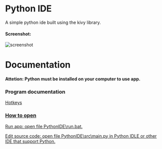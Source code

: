 # Python IDE
A simple python ide built using the kivy library. 
#### Screenshot:
![screenshot](https://github.com/CatNuton/python_ide/assets/88935830/90d63ddc-f297-4338-a47a-e55855a83f21)
# Documentation
#### Attetion: Python must be installed on your computer to use app.
### Program documentation
<a href="https://github.com/nytshow/python_ide/issues/3">Hotkeys
### How to open
Run app: open file PythonIDE\run.bat.

Edit source code: open file PythonIDE\src\main.py in Python IDLE or other IDE that support Python.

